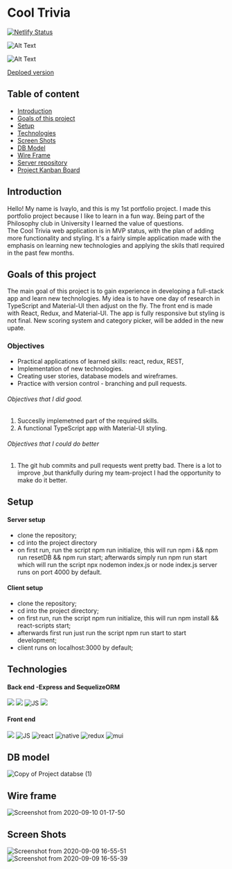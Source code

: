 # Cool Trivia

[![Netlify Status](https://api.netlify.com/api/v1/badges/b942ebe7-0e49-47c5-b84c-59aa49768789/deploy-status)](https://app.netlify.com/sites/cool-trivia-quizer/deploys)

![Alt Text](https://media.giphy.com/media/WQZgqb80EPgIvWxgjH/giphy.gif)


![Alt Text](https://media.giphy.com/media/LOVbPrrSorMhpYuli9/giphy.gif)

[Deploed version](https://cool-trivia-quiz.netlify.app)

## **Table of content**
- [Introduction](#Introduction)
- [Goals of this project](#Goals-of-this-project)
- [Setup](#Setup)
- [Technologies](#Technologies)
- [Screen Shots](#Screen-Shots)
- [DB Model](#DB-model)
- [Wire Frame](#Wire-frame)
- [Server repository](https://github.com/mayallzObject/cool-trivia-back)
- [Project Kanban Board](https://github.com/mayallzObject/cool-trivia-front/projects/1)




## **Introduction**
Hello! My name is Ivaylo, and this is my 1st portfolio project.
I made this portfolio project because I like to learn in a fun way. Being part of the Philosophy club in University 
I learned the value of questions.    
The Cool Trivia web application is in MVP status, with the plan of adding more functionality and styling.
It's a fairly simple application made with the emphasis on learning new technologies and applying the skils thatI required in the past 
few months.


##  **Goals of this project**
The main goal of this project is to gain experience in developing a full-stack app and learn new technologies. My idea is to have one day of research in TypeScript and Material-UI then adjust on the fly. The front end is made with React, Redux, and Material-UI. 
The app is fully responsive but styling is not final. 
New scoring system and category picker, will be added in the new upate.

### Objectives 
   - Practical applications of learned skills: react, redux, REST, 
   - Implementation of new technologies.
   - Creating user stories, database models and wireframes.
   - Practice with version control - branching and pull requests.
  
  
###### Objectives that I did good. 
   1. Succeslly implemetned part of the required skills.
   2. A functional TypeScript app with Material-UI styling.
   
   
###### Objectives that I could do better 
   1. The git hub commits and pull requests went pretty bad.
   There is a lot to improve ,but thankfully during my team-project I had the opportunity to make do it better.

## **Setup**
#### Server setup
- clone the repository; 
- cd into the project directory
- on first run, run the script npm run initialize, this will run npm i && npm run resetDB && npm run start;
afterwards simply run npm run start which will run the script npx nodemon index.js or node index.js
server runs on port 4000 by default.


#### Client setup

- clone the repository;
- cd into the project directory;
- on first run, run the script npm run initialize, this will run npm install && react-scripts start;
- afterwards first run just run the script npm run start to start development;
- client runs on localhost:3000 by default;
   

## **Technologies**

#### Back end -Express and SequelizeORM
  <img            
           src="https://img.icons8.com/nolan/96/api-settings.png"
          />
                  <img 
                    src="https://img.icons8.com/color/96/000000/nodejs.png"
                  />
                  <img
                    src="https://img.icons8.com/color/96/000000/javascript.png"
                    alt="JS"
                  />
                  <img src="https://img.icons8.com/color/96/000000/postgreesql.png"/>


#### Front end
 <img 
           src="https://img.icons8.com/color/96/000000/nodejs.png"
          />
                  <img
                    src="https://img.icons8.com/color/96/000000/javascript.png"
                    alt="JS"
                  />
                  <img
                    src="https://img.icons8.com/color/96/000000/typescript.png"
                    alt="react"
                  />
                  <img
                    src="https://img.icons8.com/nolan/96/react-native.png"
                    alt="native"
                  />
                  <img
                    src="https://img.icons8.com/color/96/000000/redux.png"
                    alt="redux"
                  />
                  <img
                    src="https://img.icons8.com/color/96/000000/material-ui.png"
                    alt="mui"
                  />
                  
## **DB model**                  
![Copy of Project databse  (1)](https://user-images.githubusercontent.com/66206483/92661749-934a7700-f2fd-11ea-8a86-2d8be33fe21b.png)

## **Wire frame** 
![Screenshot from 2020-09-10 01-17-50](https://user-images.githubusercontent.com/66206483/92664147-816bd280-f303-11ea-82bb-0b90c98ebaa3.png)
             
                  
 ## **Screen Shots**
![Screenshot from 2020-09-09 16-55-51](https://user-images.githubusercontent.com/66206483/92615652-a0e00c80-f2bd-11ea-82d5-1fb6f6fca7ee.png)
![Screenshot from 2020-09-09 16-55-39](https://user-images.githubusercontent.com/66206483/92615674-a6d5ed80-f2bd-11ea-849a-51faf3639967.png)





